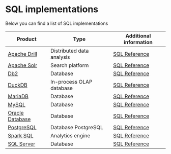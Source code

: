 # SQL implementations
Below you can find a list of SQL implementations

| Product          | Type                              | Additional information    |
| ---------------- | --------------------------------- | ------------------------- |
| [Apache Drill](https://drill.apache.org/)            | Distributed data analysis | [SQL Reference](https://drill.apache.org/docs/sql-reference/) |
| [Apache Solr](https://solr.apache.org/)              | Search platform           | [SQL Reference](https://solr.apache.org/guide/solr/latest/query-guide/sql-query.html) |
| [Db2](https://www.ibm.com/products/db2)              | Database                  | [SQL Reference](https://www.ibm.com/docs/en/db2/11.5?topic=fundamentals-sql) |
| [DuckDB](https://duckdb.org/)                        | In-process OLAP database  | [SQL Reference](https://duckdb.org/docs/archive/0.8.1/sql/introduction) |
| [MariaDB](https://mariadb.org/)                      | Database                  | [SQL Reference](https://mariadb.com/kb/en/sql-statements/) |
| [MySQL](https://www.mysql.com/)                      | Database                  | [SQL Reference](https://dev.mysql.com/doc/refman/8.0/en/sql-statements.html) |
| [Oracle Database](https://www.oracle.com/database/)  | Database	                 | [SQL Reference](https://docs.oracle.com/en/database/oracle/oracle-database/19/sqlrf/Introduction-to-Oracle-SQL.html#GUID-049B7AE8-11E1-4110-B3E4-D117907D77AC) |
| [PostgreSQL](https://www.postgresql.org/)            | Database	PostgreSQL       | [SQL Reference](https://www.postgresql.org/docs/current/sql.html) |
| [Spark SQL](https://spark.apache.org/)               | Analytics engine          | [SQL Reference](https://spark.apache.org/docs/latest/sql-ref.html) |
| [SQL Server](https://www.microsoft.com/sql-server)   | Database                  | [SQL Reference](https://learn.microsoft.com/en-us/sql/t-sql/language-reference) |
